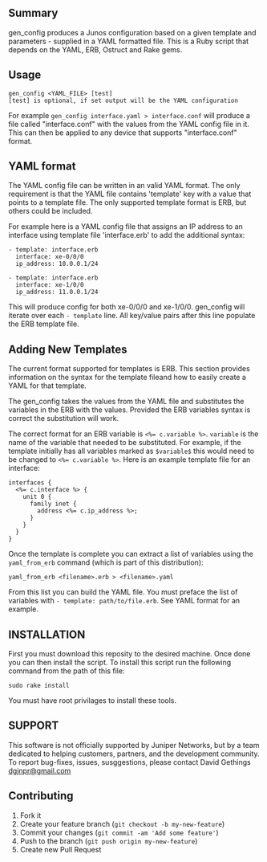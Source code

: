 ## Summary

gen_config produces a Junos configuration based on a given template and parameters - supplied in a YAML formatted file. This is a Ruby script that depends on the YAML, ERB, Ostruct and Rake gems.

## Usage

    gen_config <YAML_FILE> [test]
    [test] is optional, if set output will be the YAML configuration

For example `gen_config interface.yaml > interface.conf` will produce a file called "interface.conf" with the values from the YAML config file in it. This can then be applied to any device that supports "interface.conf" format.

## YAML format

The YAML config file can be written in an valid YAML format. The only requirement is that the YAML file contains 'template' key with a value that points to a template file. The only supported template format is ERB, but others could be included.

For example here is a YAML config file that assigns an IP address to an interface using template file 'interface.erb' to add the additional syntax:

    - template: interface.erb
      interface: xe-0/0/0
      ip_address: 10.0.0.1/24

    - template: interface.erb
      interface: xe-1/0/0
      ip_address: 11.0.0.1/24

This will produce config for both xe-0/0/0 and xe-1/0/0. gen_config will iterate over each `- template` line. All key/value pairs after this line populate the ERB template file.

## Adding New Templates

The current format supported for templates is ERB. This section provides information on the syntax for the template fileand how to easily create a YAML for that template.

The gen_config takes the values from the YAML file and substitutes the variables in the ERB with the values. Provided the ERB variables syntax is correct the substitution will work.

The correct format for an ERB variable is `<%= c.variable %>`. `variable` is the name of the variable that needed to be substituted. For example, if the template initially has all variables marked as `$variable$` this would need to be changed to `<%= c.variable %>`. Here is an example template file for an interface:

    interfaces {
      <%= c.interface %> {
        unit 0 {
          family inet {
            address <%= c.ip_address %>;
          }
        }
      }
    }

Once the template is complete you can extract a list of variables using the `yaml_from_erb` command (which is part of this distribution):

    yaml_from_erb <filename>.erb > <filename>.yaml

From this list you can build the YAML file. You must preface the list of variables with `- template: path/to/file.erb`. See YAML format for an example.

## INSTALLATION

First you must download this reposity to the desired machine. Once done you can then install the script. To install this script run the following command from the path of this file:

    sudo rake install

You must have root privilages to install these tools.

## SUPPORT

This software is not officially supported by Juniper Networks, but by a team dedicated to helping customers, partners, and the development community.  To report bug-fixes, issues, susggestions, please contact David Gethings <dgjnpr@gmail.com>

## Contributing

1. Fork it
2. Create your feature branch (`git checkout -b my-new-feature`)
3. Commit your changes (`git commit -am 'Add some feature'`)
4. Push to the branch (`git push origin my-new-feature`)
5. Create new Pull Request